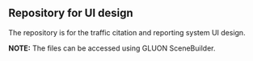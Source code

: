 ## Repository for UI design

The repository is for the traffic citation and reporting system UI design.

**NOTE:** The files can be accessed using GLUON SceneBuilder.
